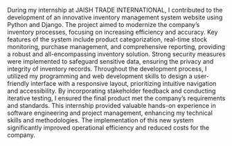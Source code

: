 During my internship at JAISH TRADE INTERNATIONAL, I contributed to the development of an innovative inventory management system website using Python and Django. The project aimed to modernize the company’s inventory processes, focusing on increasing efficiency and accuracy. Key features of the system include product categorization, real-time stock monitoring, purchase management, and comprehensive reporting, providing a robust and all-encompassing inventory solution. Strong security measures were implemented to safeguard sensitive data, ensuring the privacy and integrity of inventory records. Throughout the development process, I utilized my programming and web development skills to design a user-friendly interface with a responsive layout, prioritizing intuitive navigation and accessibility. By incorporating stakeholder feedback and conducting iterative testing, I ensured the final product met the company’s requirements and standards. This internship provided valuable hands-on experience in software engineering and project management, enhancing my technical skills and methodologies. The implementation of this new system significantly improved operational efficiency and reduced costs for the company.
